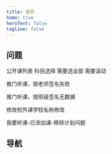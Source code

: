 ```yaml
---
title: 首页
home: true
heroText: false
tagline: false
---
```


## 问题

公开课列表 科目选择 需要选全部 需要滚动

推门听课，按老师签名失败

推门听课，按班级签名无数据

修改校外课学校名称修改

我要听课-已添加课-移除计划问题

## 导航

<HomeView></HomeView>

<script lang="ts" setup>

import HomeView from '!/components/HomeView.vue'

</script>
